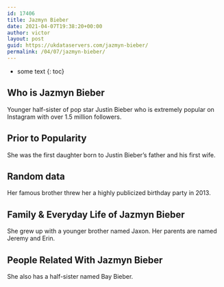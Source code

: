 ```yaml
---
id: 17406
title: Jazmyn Bieber
date: 2021-04-07T19:38:20+00:00
author: victor
layout: post
guid: https://ukdataservers.com/jazmyn-bieber/
permalink: /04/07/jazmyn-bieber/
---
```


* some text
{: toc}


## Who is Jazmyn Bieber



Younger half-sister of pop star Justin Bieber who is extremely popular on Instagram with over 1.5 million followers. 

                
                
                
## Prior to Popularity



She was the first daughter born to Justin Bieber&#8217;s father and his first wife.

                
                
                
## Random data



Her famous brother threw her a highly publicized birthday party in 2013.

                
                
                
## Family & Everyday Life of Jazmyn Bieber



She grew up with a younger brother named Jaxon. Her parents are named Jeremy and Erin.

                
                
                
## People Related With Jazmyn Bieber



She also has a half-sister named Bay Bieber.

                
              
            
          
          
          